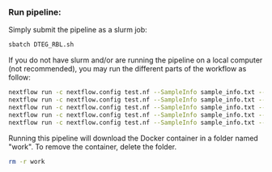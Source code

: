 ### Run pipeline:

Simply submit the pipeline as a slurm job:

```bash
sbatch DTEG_RBL.sh
```

If you do not have slurm and/or are running the pipeline on a local computer (not recommended), you may run the different parts of the workflow as follow:

```bash
nextflow run -c nextflow.config test.nf --SampleInfo sample_info.txt --Process AlignRNA
nextflow run -c nextflow.config test.nf --SampleInfo sample_info.txt --Process RunRiboSeq
nextflow run -c nextflow.config test.nf --SampleInfo sample_info.txt --Process RunHTseq
nextflow run -c nextflow.config test.nf --SampleInfo sample_info.txt --Process MergeCounts
nextflow run -c nextflow.config test.nf --SampleInfo sample_info.txt --Process DTEG
```

Running this pipeline will download the Docker container in a folder named "work". To remove the container, delete the folder.

```bash
rm -r work
```
